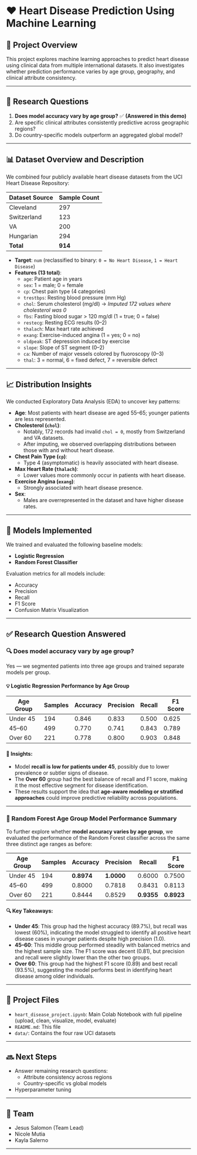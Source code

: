 # ❤️ Heart Disease Prediction Using Machine Learning

## 📌 Project Overview

This project explores machine learning approaches to predict heart disease using clinical data from multiple international datasets. It also investigates whether prediction performance varies by age group, geography, and clinical attribute consistency.

---

## 🧠 Research Questions

1. **Does model accuracy vary by age group?** ✅ **(Answered in this demo)**
2. Are specific clinical attributes consistently predictive across geographic regions?
3. Do country-specific models outperform an aggregated global model?

---

## 📊 Dataset Overview and Description

We combined four publicly available heart disease datasets from the UCI Heart Disease Repository:

| Dataset Source | Sample Count |
|----------------|---------------|
| Cleveland      | 297           |
| Switzerland    | 123           |
| VA             | 200           |
| Hungarian      | 294           |
| **Total**      | **914**       |

- **Target**: `num` (reclassified to binary: `0 = No Heart Disease`, `1 = Heart Disease`)
- **Features (13 total)**:
  - `age`: Patient age in years
  - `sex`: 1 = male; 0 = female
  - `cp`: Chest pain type (4 categories)
  - `trestbps`: Resting blood pressure (mm Hg)
  - `chol`: Serum cholesterol (mg/dl) → *Imputed 172 values where cholesterol was 0*
  - `fbs`: Fasting blood sugar > 120 mg/dl (1 = true; 0 = false)
  - `restecg`: Resting ECG results (0–2)
  - `thalach`: Max heart rate achieved
  - `exang`: Exercise-induced angina (1 = yes; 0 = no)
  - `oldpeak`: ST depression induced by exercise
  - `slope`: Slope of ST segment (0–2)
  - `ca`: Number of major vessels colored by fluoroscopy (0–3)
  - `thal`: 3 = normal, 6 = fixed defect, 7 = reversible defect

---

## 📈 Distribution Insights

We conducted Exploratory Data Analysis (EDA) to uncover key patterns:

- **Age**: Most patients with heart disease are aged 55–65; younger patients are less represented.
- **Cholesterol (`chol`)**:
  - Notably, 172 records had invalid `chol = 0`, mostly from Switzerland and VA datasets.
  - After imputing, we observed overlapping distributions between those with and without heart disease.
- **Chest Pain Type (`cp`)**:
  - Type 4 (asymptomatic) is heavily associated with heart disease.
- **Max Heart Rate (`thalach`)**:
  - Lower values more commonly occur in patients with heart disease.
- **Exercise Angina (`exang`)**:
  - Strongly associated with heart disease presence.
- **Sex**:
  - Males are overrepresented in the dataset and have higher disease rates.

---

## 🤖 Models Implemented

We trained and evaluated the following baseline models:

- **Logistic Regression**
- **Random Forest Classifier**

Evaluation metrics for all models include:

- Accuracy
- Precision
- Recall
- F1 Score
- Confusion Matrix Visualization

---

## ✅ Research Question Answered

### 🔍 Does model accuracy vary by age group?

Yes — we segmented patients into three age groups and trained separate models per group.

#### 💡 Logistic Regression Performance by Age Group

| Age Group | Samples | Accuracy | Precision | Recall | F1 Score |
|-----------|---------|----------|-----------|--------|----------|
| Under 45  | 194     | 0.846    | 0.833     | 0.500  | 0.625    |
| 45–60     | 499     | 0.770    | 0.741     | 0.843  | 0.789    |
| Over 60   | 221     | 0.778    | 0.800     | 0.903  | 0.848    |

#### 🧠 Insights:

- Model **recall is low for patients under 45**, possibly due to lower prevalence or subtler signs of disease.
- The **Over 60** group had the best balance of recall and F1 score, making it the most effective segment for disease identification.
- These results support the idea that **age-aware modeling or stratified approaches** could improve predictive reliability across populations.

---

### 🌲 Random Forest Age Group Model Performance Summary

To further explore whether **model accuracy varies by age group**, we evaluated the performance of the Random Forest classifier across the same three distinct age ranges as before:

| Age Group | Samples | Accuracy | Precision | Recall | F1 Score |
|-----------|---------|----------|-----------|--------|----------|
| Under 45  | 194     | **0.8974** | **1.0000** | 0.6000 | 0.7500 |
| 45–60     | 499     | 0.8000 | 0.7818 | 0.8431 | 0.8113 |
| Over 60   | 221     | 0.8444 | 0.8529 | **0.9355** | **0.8923** |

#### 🔍 Key Takeaways:

- **Under 45**: This group had the highest accuracy (89.7%), but recall was lowest (60%), indicating the model struggled to identify all positive heart disease cases in younger patients despite high precision (1.0).
- **45–60**: This middle group performed steadily with balanced metrics and the highest sample size. The F1 score was decent (0.81), but precision and recall were slightly lower than the other two groups.
- **Over 60**: This group had the highest F1 score (0.89) and best recall (93.5%), suggesting the model performs best in identifying heart disease among older individuals.

---

## 📁 Project Files

- `heart_disease_project.ipynb`: Main Colab Notebook with full pipeline (upload, clean, visualize, model, evaluate)
- `README.md`: This file
- `data/`: Contains the four raw UCI datasets

---

## 🔜 Next Steps

- Answer remaining research questions:
  - Attribute consistency across regions
  - Country-specific vs global models
- Hyperparameter tuning

---

## 👥 Team

- Jesus Salomon (Team Lead)
- Nicole Mutia
- Kayla Salerno

---

